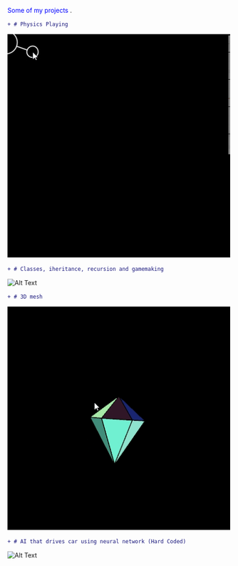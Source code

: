<span style="color:blue"> Some of my projects </span>.

```diff
+ # Physics Playing
```

![Alt Text](https://github.com/Huglio/Computer-graphics/blob/main/Ball_And_Spring/Ball%20and%20Spring%20Spoiler.gif)

```diff
+ # Classes, iheritance, recursion and gamemaking
```

![Alt Text](https://github.com/Huglio/Computer-graphics/blob/main/SnakeGame/Snake%20Game%20Spoiler.gif)

```diff
+ # 3D mesh
```

![Alt Text](https://github.com/Huglio/Computer-graphics/blob/main/Diamond_Olegario/Diamond%20Gif.gif)

```diff
+ # AI that drives car using neural network (Hard Coded) 
```

![Alt Text](https://github.com/Huglio/Computer-graphics/blob/main/SelfDriveAI/AISelfDriveGIF.gif)

